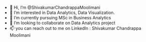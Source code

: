 - 👋 Hi, I’m @ShivakumarChandrappaMoolimani
- 👀 I’m interested in Data Analytics, Data Visualization.
- 🌱 I’m currently pursuing MSc in Business Analytics
- 💞️ I’m looking to collaborate on Data Analytics project
- 📫 you can reach out to me on LinkedIn : Shivakumar Chandrappa Moolimani

<!---
ShivakumarChandrappaMoolimani/ShivakumarChandrappaMoolimani is a ✨ special ✨ repository because its `README.md` (this file) appears on your GitHub profile.
You can click the Preview link to take a look at your changes.
--->

